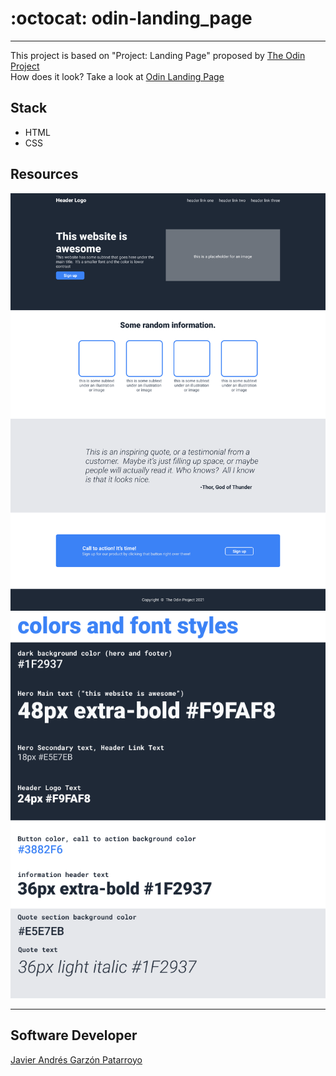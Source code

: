 # :octocat: odin-landing_page
- - -
This project is based on "Project: Landing Page" proposed by [The Odin Project](https://www.theodinproject.com/)  
How does it look? Take a look at [Odin Landing Page]()
## Stack
- HTML
- CSS
## Resources
![Full Design](/images/full_design.png)
![Colors and Stuff](/images//colors_and_stuff.png)
- - -
## Software Developer
[Javier Andrés Garzón Patarroyo](https://javierandresgp.com)
